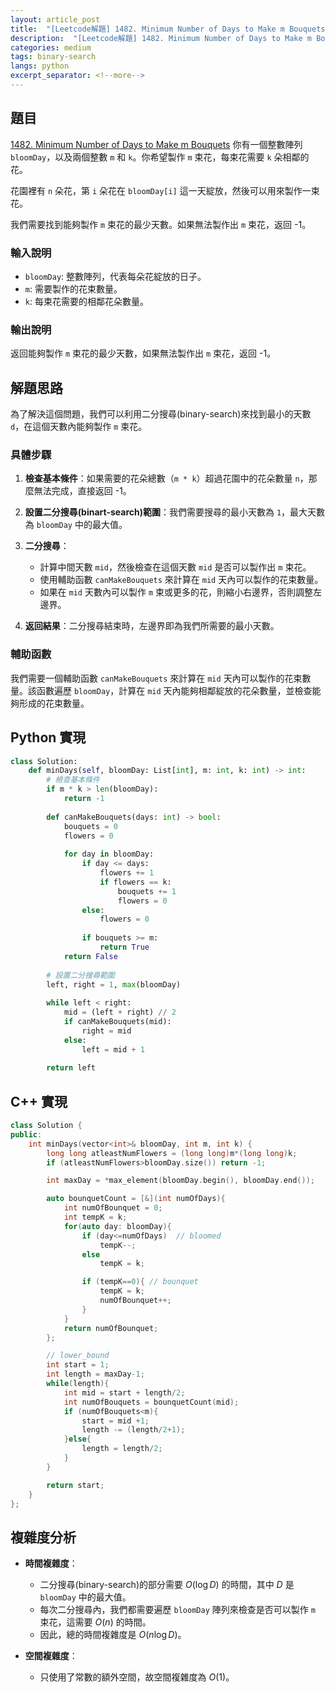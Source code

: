```yaml
---
layout: article_post
title:  "[Leetcode解題] 1482. Minimum Number of Days to Make m Bouquets - binary-search解"
description:  "[Leetcode解題] 1482. Minimum Number of Days to Make m Bouquets - binary-search解"
categories: medium 
tags: binary-search
langs: python
excerpt_separator: <!--more-->
---
```


## 題目

[1482. Minimum Number of Days to Make m Bouquets](https://leetcode.com/problems/minimum-number-of-days-to-make-m-bouquets)
你有一個整數陣列 `bloomDay`，以及兩個整數 `m` 和 `k`。你希望製作 `m` 束花，每束花需要 `k` 朵相鄰的花。

花園裡有 `n` 朵花，第 `i` 朵花在 `bloomDay[i]` 這一天綻放，然後可以用來製作一束花。

我們需要找到能夠製作 `m` 束花的最少天數。如果無法製作出 `m` 束花，返回 -1。

### 輸入說明

- `bloomDay`: 整數陣列，代表每朵花綻放的日子。
- `m`: 需要製作的花束數量。
- `k`: 每束花需要的相鄰花朵數量。

### 輸出說明

返回能夠製作 `m` 束花的最少天數，如果無法製作出 `m` 束花，返回 -1。
<!--more-->

## 解題思路
為了解決這個問題，我們可以利用二分搜尋(binary-search)來找到最小的天數 `d`，在這個天數內能夠製作 `m` 束花。

### 具體步驟

1. **檢查基本條件**：如果需要的花朵總數（`m * k`）超過花園中的花朵數量 `n`，那麼無法完成，直接返回 -1。

2. **設置二分搜尋(binart-search)範圍**：我們需要搜尋的最小天數為 `1`，最大天數為 `bloomDay` 中的最大值。

3. **二分搜尋**：
   - 計算中間天數 `mid`，然後檢查在這個天數 `mid` 是否可以製作出 `m` 束花。
   - 使用輔助函數 `canMakeBouquets` 來計算在 `mid` 天內可以製作的花束數量。
   - 如果在 `mid` 天數內可以製作 `m` 束或更多的花，則縮小右邊界，否則調整左邊界。

4. **返回結果**：二分搜尋結束時，左邊界即為我們所需要的最小天數。

### 輔助函數

我們需要一個輔助函數 `canMakeBouquets` 來計算在 `mid` 天內可以製作的花束數量。該函數遍歷 `bloomDay`，計算在 `mid` 天內能夠相鄰綻放的花朵數量，並檢查能夠形成的花束數量。


## Python 實現

```python
class Solution:
    def minDays(self, bloomDay: List[int], m: int, k: int) -> int:
        # 檢查基本條件
        if m * k > len(bloomDay):
            return -1
        
        def canMakeBouquets(days: int) -> bool:
            bouquets = 0
            flowers = 0
            
            for day in bloomDay:
                if day <= days:
                    flowers += 1
                    if flowers == k:
                        bouquets += 1
                        flowers = 0
                else:
                    flowers = 0
                
                if bouquets >= m:
                    return True
            return False
        
        # 設置二分搜尋範圍
        left, right = 1, max(bloomDay)
        
        while left < right:
            mid = (left + right) // 2
            if canMakeBouquets(mid):
                right = mid
            else:
                left = mid + 1
        
        return left
```

## C++ 實現
```cpp
class Solution {
public:
    int minDays(vector<int>& bloomDay, int m, int k) {
        long long atleastNumFlowers = (long long)m*(long long)k;
        if (atleastNumFlowers>bloomDay.size()) return -1;

        int maxDay = *max_element(bloomDay.begin(), bloomDay.end());

        auto bounquetCount = [&](int numOfDays){
            int numOfBounquet = 0;
            int tempK = k;
            for(auto day: bloomDay){
                if (day<=numOfDays)  // bloomed
                    tempK--;
                else
                    tempK = k;

                if (tempK==0){ // bounquet 
                    tempK = k;
                    numOfBounquet++;
                }
            }
            return numOfBounquet;
        };

        // lower_bound
        int start = 1;
        int length = maxDay-1;
        while(length){
            int mid = start + length/2;
            int numOfBouquets = bounquetCount(mid);
            if (numOfBouquets<m){
                start = mid +1;
                length -= (length/2+1);
            }else{
                length = length/2;
            }
        }

        return start;
    }
};
```

## 複雜度分析

- **時間複雜度**：
  - 二分搜尋(binary-search)的部分需要 $O(\log D)$ 的時間，其中 $D$ 是 `bloomDay` 中的最大值。
  - 每次二分搜尋內，我們都需要遍歷 `bloomDay` 陣列來檢查是否可以製作 `m` 束花，這需要 $O(n)$ 的時間。
  - 因此，總的時間複雜度是 $O(n \log D)$。

- **空間複雜度**：
  - 只使用了常數的額外空間，故空間複雜度為 $O(1)$。